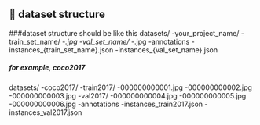 

## :dart: dataset structure 

###dataset structure should be like this
 datasets/
    -your_project_name/
        -train_set_name/
            -*.jpg
        -val_set_name/
            -*.jpg
        -annotations
            -instances_{train_set_name}.json
            -instances_{val_set_name}.json

##### for example, coco2017
  datasets/
     -coco2017/
         -train2017/
             -000000000001.jpg
             -000000000002.jpg
             -000000000003.jpg
         -val2017/
             -000000000004.jpg
             -000000000005.jpg
             -000000000006.jpg
         -annotations
             -instances_train2017.json
             -instances_val2017.json
